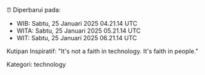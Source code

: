 ⏰ Diperbarui pada:
- WIB: Sabtu, 25 Januari 2025 04.21.14 UTC
- WITA: Sabtu, 25 Januari 2025 05.21.14 UTC
- WIT: Sabtu, 25 Januari 2025 06.21.14 UTC

Kutipan Inspiratif:
"It's not a faith in technology. It's faith in people."


Kategori: technology

